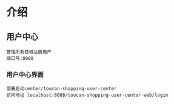 # 介绍
    
## 用户中心
    管理所有商城注册用户
    端口号:8088
        
### 用户中心界面
    
    需要启动center/toucan-shopping-user-center
    访问地址 localhost:8088/toucan-shopping-user-center-web/login